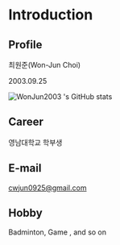 # Introduction

## Profile
최원준(Won-Jun Choi)

2003.09.25


![WonJun2003 's GitHub stats](https://github-readme-stats.vercel.app/api?username=WonJun2003&show_icons=true&theme=tokyonight)

## Career
영남대학교 학부생

## E-mail
cwjun0925@gmail.com

## Hobby
Badminton, Game , and so on
